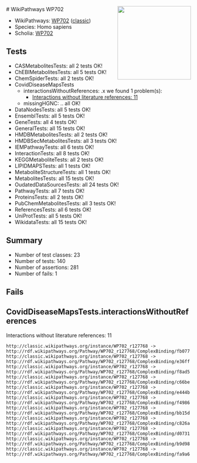 <img style="float: right; width: 200px" src="https://cms-assets.nporadio.nl/npo3fm/NPO-Serious-Request-Logo-Groen-Ik-Steun-RGB.png" />
# WikiPathways WP702

* WikiPathways: [WP702](https://wikipathways.org/pathways/WP702) ([classic](https://classic.wikipathways.org/instance/WP702))
* Species: Homo sapiens
* Scholia: [WP702](https://scholia.toolforge.org/wikipathways/WP702)
## Tests
* CASMetabolitesTests: all 2 tests OK!
* ChEBIMetabolitesTests: all 5 tests OK!
* ChemSpiderTests: all 2 tests OK!
* CovidDiseaseMapsTests
    * interactionsWithoutReferences: .x we found 1 problem(s):
        * [Interactions without literature references: 11](#9701cce2)
    * missingHGNC: .. all OK!
* DataNodesTests: all 5 tests OK!
* EnsemblTests: all 5 tests OK!
* GeneTests: all 4 tests OK!
* GeneralTests: all 15 tests OK!
* HMDBMetabolitesTests: all 2 tests OK!
* HMDBSecMetabolitesTests: all 3 tests OK!
* IEMPathwayTests: all 6 tests OK!
* InteractionTests: all 8 tests OK!
* KEGGMetaboliteTests: all 2 tests OK!
* LIPIDMAPSTests: all 1 tests OK!
* MetaboliteStructureTests: all 1 tests OK!
* MetabolitesTests: all 15 tests OK!
* OudatedDataSourcesTests: all 24 tests OK!
* PathwayTests: all 7 tests OK!
* ProteinsTests: all 2 tests OK!
* PubChemMetabolitesTests: all 3 tests OK!
* ReferencesTests: all 6 tests OK!
* UniProtTests: all 5 tests OK!
* WikidataTests: all 15 tests OK!


## Summary

* Number of test classes: 23
* Number of tests: 140
* Number of assertions: 281
* Number of fails: 1

## Fails

<a name="9701cce2" />

## CovidDiseaseMapsTests.interactionsWithoutReferences

Interactions without literature references: 11
```
http://classic.wikipathways.org/instance/WP702_r127768 -> http://rdf.wikipathways.org/Pathway/WP702_r127768/ComplexBinding/fb077
http://classic.wikipathways.org/instance/WP702_r127768 -> http://rdf.wikipathways.org/Pathway/WP702_r127768/ComplexBinding/e36ff
http://classic.wikipathways.org/instance/WP702_r127768 -> http://rdf.wikipathways.org/Pathway/WP702_r127768/ComplexBinding/f8ad5
http://classic.wikipathways.org/instance/WP702_r127768 -> http://rdf.wikipathways.org/Pathway/WP702_r127768/ComplexBinding/c66be
http://classic.wikipathways.org/instance/WP702_r127768 -> http://rdf.wikipathways.org/Pathway/WP702_r127768/ComplexBinding/e444b
http://classic.wikipathways.org/instance/WP702_r127768 -> http://rdf.wikipathways.org/Pathway/WP702_r127768/ComplexBinding/f4986
http://classic.wikipathways.org/instance/WP702_r127768 -> http://rdf.wikipathways.org/Pathway/WP702_r127768/ComplexBinding/bb15d
http://classic.wikipathways.org/instance/WP702_r127768 -> http://rdf.wikipathways.org/Pathway/WP702_r127768/ComplexBinding/c826a
http://classic.wikipathways.org/instance/WP702_r127768 -> http://rdf.wikipathways.org/Pathway/WP702_r127768/ComplexBinding/d0731
http://classic.wikipathways.org/instance/WP702_r127768 -> http://rdf.wikipathways.org/Pathway/WP702_r127768/ComplexBinding/b9d98
http://classic.wikipathways.org/instance/WP702_r127768 -> http://rdf.wikipathways.org/Pathway/WP702_r127768/ComplexBinding/fa9a6
```

